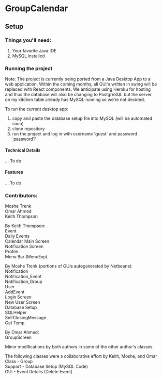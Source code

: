 # GroupCalendar

## Setup

### Things you'll need:

1. Your favorite Java IDE
2. MySQL installed

### Running the project

Note: The project is currently being ported from a Java Desktop App to a web application. Within the coming months, all GUI's written in swing will be replaced with React components. We anticipate using Heroku for hosting and thus the database will also be changing to PostgreSQL but the server on my kitchen table already has MySQL running so we're not decided. 

To run the current desktop app:

1. copy and paste the database setup file into MySQL (will be automated soon)
2. clone repository
3. run the project and log in with username 'guest' and password 'password1'

#### Technical Details
... To do


#### Features
... To do

### Contributors:
Moshe Trenk    
Omar Ahmed   
Keith Thompson  

By Keith Thompson:    
Event    
Daily Events    
Calendar Main Screen    
Notification Screen  
Profile    
Menu Bar (MenuExp)    
    
By Moshe Trenk (portions of GUIs autogenerated by Netbeans):    
Notification     
Notification_Event     
Notification_Group     
User    
AddEvent     
Login Screen        
New User Screen         
Database Setup        
SQLHelper         
SelfClosingMessage        
Get Temp     
    
By Omar Ahmed:     
GroupScreen      
    
Minor modifications by both authors in some of the other author's classes    

The following classes were a collaborative effort by Keith, Moshe, and Omar    
Class - Group    
Support - Database Setup (MySQL Code)     
GUI - Event Details (Delete Event)      
